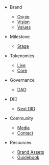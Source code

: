 - Brand

  - [Origin](README.md?id=Origin)
  - [Vision](README.md?id=Vision)
  - [Values](README.md?id=Values)

- Milestone

  - [Stage](Milestone.md)

- Tokenomics

  - [Live](Tokenomics/Live.md)
  - [Core](Tokenomics/Core.md)

- Governance

  - [DAO](Governance.md)

- DID

  - [Next DID](DID/NextDID.md)

- Community

  - [Media](Community.md?id=Media)
  - [Contact](Community.md?id=Contact)

- Resources
  - [Brand Assets](Resources/design.md)
  - [Guidebook](Resources/guidebook.md)
